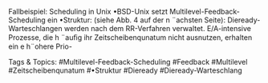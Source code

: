 Fallbeispiel: Scheduling in Unix
•BSD-Unix setzt Multilevel-Feedback-Scheduling ein
•Struktur: (siehe Abb. 4 auf der n ¨achsten Seite):
Dieready-Warteschlangen werden nach dem RR-Verfahren verwaltet.
E/A-intensive Prozesse, die h ¨auﬁg ihr Zeitscheibenqunatum nicht ausnutzen, erhalten ein e h¨ohere Prio-

   Tags & Topics:
   #Multilevel-Feedback-Scheduling
   #Feedback
   #Multilevel
   #Zeitscheibenqunatum
   #•Struktur
   #Dieready
   #Dieready-Warteschlang
